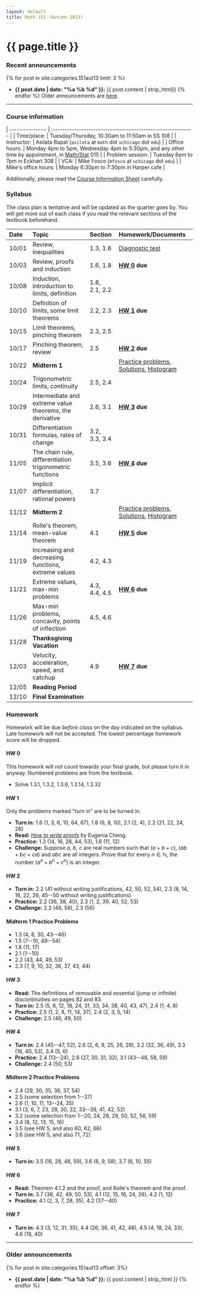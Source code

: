 ```yaml
---
layout: default
title: Math 151 (Autumn 2013)
---
```


# {{ page.title }}

### Recent announcements
{% for post in site.categories.151aut13 limit: 3 %}
* **{{ post.date | date: "%a %b %d" }}:** {{ post.content | strip_html}}
{% endfor %}
Older announcements are [here](#older-announcements).

----

### Course information
<div class="infotable">

| ---------------:     | :-----------------------------------------------------------                                          |
| Time/place:          | Tuesday/Thursday, 10:30am to 11:50am in SS 108                                                        |
| Instructor:          | Asilata Bapat (`asilata` at `math` dot `uchicago` dot `edu`)                                          |
| Office hours:        | Monday 4pm to 5pm, Wednesday 4pm to 5:30pm, and any other time by appointment, in [Math/Stat][ms] 015 |
| Problem session:     | Tuesday 6pm to 7pm in Eckhart 308                                                                     |
| VCA:                 | Mike Fosco (`mfosco` at `uchicago` dot `edu`)                                                         |
| Mike's office hours: | Monday 6:30pm to 7:30pm in Harper cafe                                                                |

[ms]: https://maps.uchicago.edu/?location=Math-Stat+Building

</div>

Additionally, please read the [Course Information Sheet](courseinformationsheet.pdf) carefully.

### Syllabus
The class plan is tentative and will be updated as the quarter goes by. You will get more out of each class if you read the relevant sections of the textbook beforehand.

<div class="classplan">

| Date  | Topic                                                   | Section       | Homework/Documents                                        |
| :---- | :-----------------------------                          | :---------    | :-------------------                                      |
| 10/01 | Review, inequalities                                    | 1.3, 1.6      | [Diagnostic test](diagnostictest.pdf)                     |
| 10/03 | Review, proofs and induction                            | 1.6, 1.8      | **[HW 0](#hw-0) due**                                     |
| 10/08 | Induction, introduction to limits, definition           | 1.8, 2.1, 2.2 |                                                           |
| 10/10 | Definition of limits, some limit theorems               | 2.2, 2.3      | **[HW 1](#hw-1) due**                                     |
| 10/15 | Limit theorems, pinching theorem                        | 2.3, 2.5      |                                                           |
| 10/17 | Pinching theorem, review                                | 2.5           | **[HW 2](#hw-2) due**                                     |
| 10/22 | **Midterm 1**                                           |               | [Practice problems][p1], [Solutions][s1], [Histogram][h1] |
| 10/24 | Trigonometric limits, continuity                        | 2.5, 2.4      |                                                           |
| 10/29 | Intermediate and extreme value theorems, the derivative | 2.6, 3.1      | **[HW 3](#hw-3) due**                                     |
| 10/31 | Differentiation formulas, rates of change               | 3.2, 3.3, 3.4 |                                                           |
| 11/05 | The chain rule, differentiation trigonometric functions | 3.5, 3.6      | **[HW 4](#hw-4) due**                                     |
| 11/07 | Implicit differentiation, rational powers               | 3.7           |                                                           |
| 11/12 | **Midterm 2**                                           |               | [Practice problems][p2], [Solutions][s2], [Histogram][h2] |
| 11/14 | Rolle's theorem, mean-value theorem                     | 4.1           | **[HW 5](#hw-5) due**                                     |
| 11/19 | Increasing and decreasing functions, extreme values     | 4.2, 4.3      |                                                           |
| 11/21 | Extreme values, max-min problems                        | 4.3, 4.4, 4.5 | **[HW 6](#hw-6) due**                                     |
| 11/26 | Max-min problems, concavity, points of inflection       | 4.5, 4.6      |                                                           |
| 11/28 | **Thanksgiving Vacation**                               |               |                                                           |
| 12/03 | Velocity, acceleration, speed, and catchup              | 4.9           | **[HW 7](#hw-7) due**                                              |
| 12/05 | **Reading Period**                                      |               |                                                           |
| 12/10 | **Final Examination**                                   |               |                                                           |

[p1]: #midterm-1-practice-problems
[s1]: midterm1-solutions.pdf
[h1]: Midterm1Graph.pdf
[p2]: #midterm-2-practice-problems
[s2]: midterm2-solutions.pdf
[h2]: Midterm2Graph.pdf

</div>

### Homework
Homework will be due _before class_ on the day indicated on the syllabus. Late homework will not be accepted. The lowest percentage homework score will be dropped.

#### HW 0
This homework will not count towards your final grade, but please turn it in anyway. Numbered problems are from the textbook.

* Solve 1.3.1, 1.3.2, 1.3.6, 1.3.14, 1.3.32

#### HW 1

Only the problems marked "turn in" are to be turned in.

* **Turn in:** 1.6 (1, 3, 6, 10, 64, 67), 1.8 (6, 8, 10), 2.1 (2, 4), 2.2 (21, 22, 24, 26)
* **Read:** [_How to write proofs_](proofguide.pdf) by Eugenia Cheng.
* **Practice:** 1.3 (14, 16, 28, 44, 53), 1.6 (11, 12)
* **Challenge:** Suppose $a$, $b$, $c$ are real numbers such that $(a+b+c)$, $(ab+bc+ca)$ and $abc$ are all integers. Prove that for every $n\in \mathbb{N}$, the number $(a^n + b^n + c^n)$ is an integer.

#### HW 2

* **Turn in:** 2.2 (41 without writing justifications, 42, 50, 52, 54), 2.3 (8, 14, 16, 22, 26, 45--50 without writing justifications)
* **Practice:** 2.2 (36, 38, 40), 2.3 (1, 2, 39, 40, 52, 53)
* **Challenge:** 2.2 (46, 56), 2.3 (56)

#### Midterm 1 Practice Problems
* 1.3 (4, 8, 30, 43--46)
* 1.5 (7--10, 49--54)
* 1.8 (11, 17)
* 2.1 (1--10)
* 2.2 (43, 44, 49, 53)
* 2.3 (7, 9, 10, 32, 36, 37, 43, 44)

#### HW 3
* **Read:** The definitions of removable and essential (jump or infinite) discontinuities on pages 82 and 83.
* **Turn in:** 2.5 (5, 6, 12, 18, 24, 31, 33, 34, 38, 40, 43, 47), 2.4 (1, 4, 8)
* **Practice:** 2.5 (1, 2, 8, 11, 14, 37), 2.4 (2, 3, 5, 14)
* **Challenge:** 2.5 (46, 49, 50)

#### HW 4
* **Turn in:** 2.4 (45--47, 52), 2.6 (2, 6, 9, 25, 26, 29), 3.2 (32, 36, 49), 3.3 (16, 40, 53), 3.4 (5, 6)
* **Practice:** 2.4 (13--24), 2.6 (27, 30, 31, 32), 3.1 (43--48, 58, 59)
* **Challenge:** 2.4 (50, 53)

#### Midterm 2 Practice Problems
* 2.4 (29, 30, 35, 36, 37, 54)
* 2.5 (some selection from 1--37)
* 2.6 (1, 10, 11, 13--24, 35)
* 3.1 (3, 6, 7, 23, 28, 30, 32, 33--38, 41, 42, 52)
* 3.2 (some selection from 1--20, 24, 28, 29, 50, 52, 56, 59)
* 3.4 (8, 12, 13, 15, 16)
* 3.5 (see HW 5, and also 60, 62, 66)
* 3.6 (see HW 5, and also 71, 72)

#### HW 5
* **Turn in:** 3.5 (16, 28, 48, 59), 3.6 (6, 9, 58), 3.7 (6, 10, 55)

#### HW 6
* **Read:** Theorem 4.1.2 and the proof, and Rolle's theorem and the proof.
* **Turn in:** 3.7 (38, 42, 49, 50, 53), 4.1 (12, 15, 16, 24, 26), 4.2 (1, 12)
* **Practice:** 4.1 (2, 3, 7, 28, 35), 4.2 (37--40)

#### HW 7
* **Turn in:** 4.3 (3, 12, 31, 35), 4.4 (26, 36, 41, 42, 48), 4.5 (4, 18, 24, 33), 4.6 (18, 40)

----
### Older announcements
{% for post in site.categories.151aut13 offset: 3%}
* **{{ post.date | date: "%a %b %d" }}:** {{ post.content | strip_html }}
{% endfor %}

